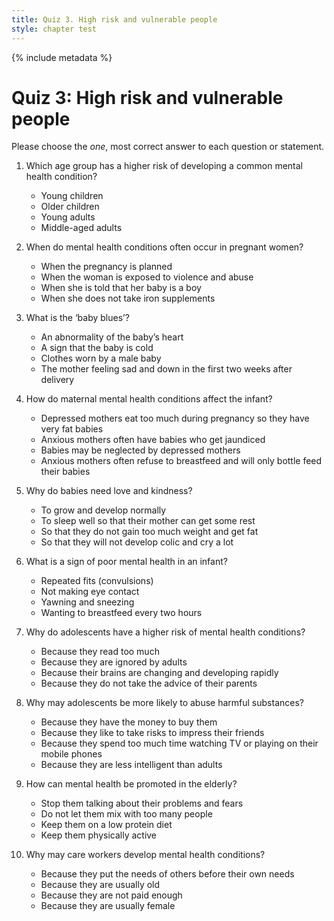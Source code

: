```yaml
---
title: Quiz 3. High risk and vulnerable people
style: chapter test
---
```


{% include metadata %}

# Quiz 3: High risk and vulnerable people

Please choose the *one*, most correct answer to each question or statement.

1.	Which age group has a higher risk of developing a common mental health condition?
    +	Young children
    -	Older children
    -	Young adults
    -	Middle-aged adults

2.	When do mental health conditions often occur in pregnant women?
    -	When the pregnancy is planned
    +	When the woman is exposed to violence and abuse
    -	When she is told that her baby is a boy
    -	When she does not take iron supplements

3.	What is the ‘baby blues’?
    -	An abnormality of the baby’s heart
    -	A sign that the baby is cold
    -	Clothes worn by a male baby
    +	The mother feeling sad and down in the first two weeks after delivery

4.	How do maternal mental health conditions affect the infant?
    -	Depressed mothers eat too much during pregnancy so they have very fat babies
    -	Anxious mothers often have babies who get jaundiced
    +	Babies may be neglected by depressed mothers
    -	Anxious mothers often refuse to breastfeed and will only bottle feed their babies

5.	Why do babies need love and kindness?
    +	To grow and develop normally
    -	To sleep well so that their mother can get some rest
    -	So that they do not gain too much weight and get fat
    -	So that they will not develop colic and cry a lot

6.	What is a sign of poor mental health in an infant?
    -	Repeated fits (convulsions)
    +	Not making eye contact
    -	Yawning and sneezing
    -	Wanting to breastfeed every two hours

7.	Why do adolescents have a higher risk of mental health conditions?
    -	Because they read too much
    -	Because they are ignored by adults
    +	Because their brains are changing and developing rapidly
    -	Because they do not take the advice of their parents

8.	Why may adolescents be more likely to abuse harmful substances?
    -	Because they have the money to buy them
    +	Because they like to take risks to impress their friends
    -	Because they spend too much time watching TV or playing on their mobile phones
    -	Because they are less intelligent than adults

9.	How can mental health be promoted in the elderly?
    -	Stop them talking about their problems and fears
    -	Do not let them mix with too many people
    -	Keep them on a low protein diet
    +	Keep them physically active

10.	Why may care workers develop mental health conditions?
    +	Because they put the needs of others before their own needs
    -	Because they are usually old
    -	Because they are not paid enough
    -	Because they are usually female
